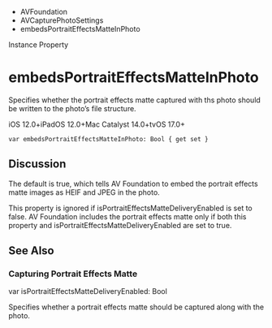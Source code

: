 

- AVFoundation
- AVCapturePhotoSettings
-  embedsPortraitEffectsMatteInPhoto 

Instance Property

# embedsPortraitEffectsMatteInPhoto

Specifies whether the portrait effects matte captured with ths photo should be written to the photo’s file structure.

iOS 12.0+iPadOS 12.0+Mac Catalyst 14.0+tvOS 17.0+

``` source
var embedsPortraitEffectsMatteInPhoto: Bool { get set }
```

## Discussion

The default is true, which tells AV Foundation to embed the portrait effects matte images as HEIF and JPEG in the photo.

This property is ignored if isPortraitEffectsMatteDeliveryEnabled is set to false. AV Foundation includes the portrait effects matte only if both this property and isPortraitEffectsMatteDeliveryEnabled are set to true.

## See Also

### Capturing Portrait Effects Matte

var isPortraitEffectsMatteDeliveryEnabled: Bool

Specifies whether a portrait effects matte should be captured along with the photo.

